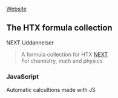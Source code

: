 [Website](https://blackbird.zigzak.net/~svante/)

The HTX formula collection
------

NEXT Uddannelser<br/>
> A formula collection for HTX [NEXT](https://nextkbh.dk/)<br/>
> For chemistry, math and physics



### JavaScript
Automatic calcultions made with JS
